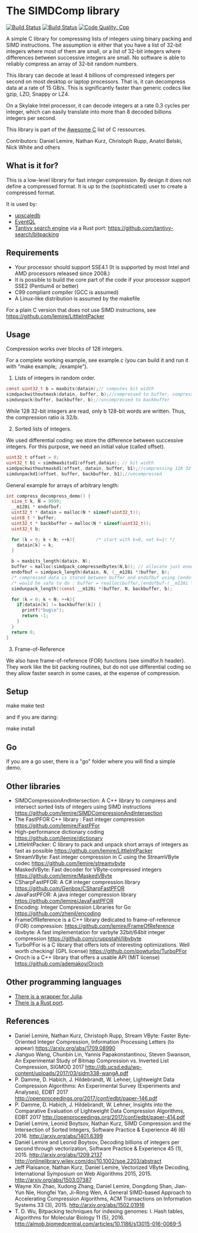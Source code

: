 The SIMDComp library
====================
[![Build Status](https://travis-ci.org/lemire/simdcomp.png)](https://travis-ci.org/lemire/simdcomp)
[![Build Status](https://img.shields.io/appveyor/ci/lemire/simdcomp.svg)](https://ci.appveyor.com/project/lemire/simdcomp)
[![Code Quality: Cpp](https://img.shields.io/lgtm/grade/cpp/g/lemire/simdcomp.svg?logo=lgtm&logoWidth=18)](https://lgtm.com/projects/g/lemire/simdcomp/context:cpp)


A simple C library for compressing lists of integers using binary packing and SIMD instructions.
The assumption is either that you have a list of 32-bit integers where most of them are small, or a list of 32-bit integers where differences between successive integers are small. No software is able to reliably compress an array of 32-bit random numbers.

This library can decode at least 4 billions of compressed integers per second on most
desktop or laptop processors. That is, it can decompress data at a rate of 15 GB/s.
This is significantly faster than generic codecs like gzip, LZO, Snappy or LZ4.

On a Skylake Intel processor, it can decode integers at a rate 0.3 cycles per integer,
which can easily translate into more than 8 decoded billions integers per second.

This library is part of the [Awesome C](https://github.com/kozross/awesome-c) list of C ressources.

Contributors: Daniel Lemire, Nathan Kurz, Christoph Rupp, Anatol Belski, Nick White and others

What is it for?
-------------

This is a low-level library for fast integer compression. By design it does not define a compressed
format. It is up to the (sophisticated) user to create a compressed format.

It is used by:
- [upscaledb](https://github.com/cruppstahl/upscaledb)
- [EventQL](https://github.com/eventql/eventql)
- [Tantivy search engine](https://github.com/tantivy-search/) via a Rust port: https://github.com/tantivy-search/bitpacking


Requirements
-------------

- Your processor should support SSE4.1 (It is supported by most Intel and AMD processors released since 2008.)
- It is possible to build the core part of the code if your processor support SSE2 (Pentium4 or better)
- C99 compliant compiler (GCC is assumed)
- A Linux-like distribution is assumed by the makefile

For a plain C version that does not use SIMD instructions, see https://github.com/lemire/LittleIntPacker

Usage
-------

Compression works over blocks of 128 integers.

For a complete working example, see example.c (you can build it and
run it with "make example; ./example").



1) Lists of integers in random order.

```C            
const uint32_t b = maxbits(datain);// computes bit width
simdpackwithoutmask(datain, buffer, b);//compressed to buffer, compressing 128 32-bit integers down to b*32 bytes
simdunpack(buffer, backbuffer, b);//uncompressed to backbuffer
```

While 128 32-bit integers are read, only b 128-bit words are written. Thus, the compression ratio is 32/b.

2) Sorted lists of integers.

We used differential coding: we store the difference between successive integers. For this purpose, we need an initial value (called offset).

```C            
uint32_t offset = 0;
uint32_t b1 = simdmaxbitsd1(offset,datain); // bit width
simdpackwithoutmaskd1(offset, datain, buffer, b1);//compressing 128 32-bit integers down to b1*32 bytes
simdunpackd1(offset, buffer, backbuffer, b1);//uncompressed
```

General example for arrays of arbitrary length:
```C
int compress_decompress_demo() {
  size_t k, N = 9999;
  __m128i * endofbuf;
  uint32_t * datain = malloc(N * sizeof(uint32_t));
  uint8_t * buffer;
  uint32_t * backbuffer = malloc(N * sizeof(uint32_t));
  uint32_t b;

  for (k = 0; k < N; ++k){        /* start with k=0, not k=1! */
    datain[k] = k;
  }

  b = maxbits_length(datain, N);
  buffer = malloc(simdpack_compressedbytes(N,b)); // allocate just enough memory
  endofbuf = simdpack_length(datain, N, (__m128i *)buffer, b);
  /* compressed data is stored between buffer and endofbuf using (endofbuf-buffer)*sizeof(__m128i) bytes */
  /* would be safe to do : buffer = realloc(buffer,(endofbuf-(__m128i *)buffer)*sizeof(__m128i)); */
  simdunpack_length((const __m128i *)buffer, N, backbuffer, b);

  for (k = 0; k < N; ++k){
    if(datain[k] != backbuffer[k]) {
      printf("bug\n");
      return -1;
    }
  }
  return 0;
}
```


3) Frame-of-Reference 

We also have frame-of-reference (FOR) functions (see simdfor.h header). They work like the bit packing
routines, but do not use differential coding so they allow faster search in some cases, at the expense
of compression.

Setup
---------


make
make test

and if you are daring:

make install

Go
--------

If you are a go user, there is a "go" folder where you will find a simple demo.

Other libraries
----------------

* SIMDCompressionAndIntersection: A C++ library to compress and intersect sorted lists of integers using SIMD instructions https://github.com/lemire/SIMDCompressionAndIntersection
* The FastPFOR C++ library : Fast integer compression https://github.com/lemire/FastPFor
* High-performance dictionary coding https://github.com/lemire/dictionary
* LittleIntPacker: C library to pack and unpack short arrays of integers as fast as possible https://github.com/lemire/LittleIntPacker
* StreamVByte: Fast integer compression in C using the StreamVByte codec https://github.com/lemire/streamvbyte
* MaskedVByte: Fast decoder for VByte-compressed integers https://github.com/lemire/MaskedVByte
* CSharpFastPFOR: A C#  integer compression library  https://github.com/Genbox/CSharpFastPFOR
* JavaFastPFOR: A java integer compression library https://github.com/lemire/JavaFastPFOR
* Encoding: Integer Compression Libraries for Go https://github.com/zhenjl/encoding
* FrameOfReference is a C++ library dedicated to frame-of-reference (FOR) compression: https://github.com/lemire/FrameOfReference
* libvbyte: A fast implementation for varbyte 32bit/64bit integer compression https://github.com/cruppstahl/libvbyte
* TurboPFor is a C library that offers lots of interesting optimizations. Well worth checking! (GPL license) https://github.com/powturbo/TurboPFor
* Oroch is a C++ library that offers a usable API (MIT license) https://github.com/ademakov/Oroch


Other programming languages
-------------

- [There is a wrapper for Julia](https://github.com/mcovalt/TinyInt.jl).
- [There is a Rust port](https://github.com/tantivy-search/bitpacking/).

References
------------
* Daniel Lemire, Nathan Kurz, Christoph Rupp, Stream VByte: Faster Byte-Oriented Integer Compression, Information Processing Letters (to appear) https://arxiv.org/abs/1709.08990
* Jianguo Wang, Chunbin Lin, Yannis Papakonstantinou, Steven Swanson, An Experimental Study of Bitmap Compression vs. Inverted List Compression, SIGMOD 2017 http://db.ucsd.edu/wp-content/uploads/2017/03/sidm338-wangA.pdf
* P. Damme, D. Habich, J. Hildebrandt, W. Lehner, Lightweight Data Compression Algorithms: An Experimental Survey (Experiments and Analyses), EDBT 2017 http://openproceedings.org/2017/conf/edbt/paper-146.pdf
* P. Damme, D. Habich, J. Hildebrandt, W. Lehner, Insights into the Comparative Evaluation of Lightweight Data Compression Algorithms, EDBT 2017 http://openproceedings.org/2017/conf/edbt/paper-414.pdf
* Daniel Lemire, Leonid Boytsov, Nathan Kurz, SIMD Compression and the Intersection of Sorted Integers, Software Practice & Experience 46 (6) 2016. http://arxiv.org/abs/1401.6399
* Daniel Lemire and Leonid Boytsov, Decoding billions of integers per second through vectorization, Software Practice & Experience 45 (1), 2015.  http://arxiv.org/abs/1209.2137 http://onlinelibrary.wiley.com/doi/10.1002/spe.2203/abstract
* Jeff Plaisance, Nathan Kurz, Daniel Lemire, Vectorized VByte Decoding, International Symposium on Web Algorithms 2015, 2015. http://arxiv.org/abs/1503.07387
* Wayne Xin Zhao, Xudong Zhang, Daniel Lemire, Dongdong Shan, Jian-Yun Nie, Hongfei Yan, Ji-Rong Wen, A General SIMD-based Approach to Accelerating Compression Algorithms, ACM Transactions on Information Systems 33 (3), 2015. http://arxiv.org/abs/1502.01916
* T. D. Wu, Bitpacking techniques for indexing genomes: I. Hash tables, Algorithms for Molecular Biology 11 (5), 2016. http://almob.biomedcentral.com/articles/10.1186/s13015-016-0069-5
